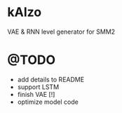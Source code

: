 # kAIzo
VAE & RNN level generator for SMM2

# @TODO
- add details to README
- support LSTM
- finish VAE [!]
- optimize model code
